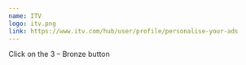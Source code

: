 ```yaml
---
name: ITV
logo: itv.png
link: https://www.itv.com/hub/user/profile/personalise-your-ads
---
```

Click on the 3 – Bronze button